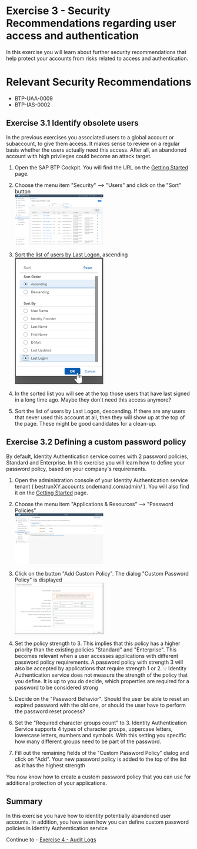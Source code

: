 # Exercise 3 - Security Recommendations regarding user access and authentication

In this exercise you will learn about further security recommendations that help protect your accounts from risks related to access and authentication. 

# Relevant Security Recommendations
- BTP-UAA-0009
- BTP-IAS-0002


## Exercise 3.1 Identify obsolete users

In the previous exercises you associated users to a global account or subaccount, to give them access. It makes sense to review on a regular basis whether the users actually need this access. After all, an abandoned account with high privileges could become an attack target.

1. Open the SAP BTP Cockpit. You will find the URL on the [Getting Started](/exercises/ex0) page.

2. Choose the menu item "Security" --> "Users" and click on the "Sort" button
<br><img src="/exercises/ex3/images/Cockpit_Users.png" width="50%">

3. Sort the list of users by Last Logon, ascending
<br><img src="/exercises/ex3/images/User_List_Sort.png" width="50%">

4. In the sorted list you will see at the top those users that have last signed in a long time ago. Maybe they don't need this access anymore?

5. Sort the list of users by Last Logon, descending. If there are any users that never used this account at all, then they will show up at the top of the page. These might be good candidates for a clean-up. 

## Exercise 3.2 Defining a custom password policy

By default, Identity Authentication service comes with 2 password policies, Standard and Enterprise. In this exercise you will learn how to define your password policy, based on your company's requirements.

1. Open the administration console of your Identity Authentication service tenant ( bestrunXY.accounts.ondemand.com/admin/ ). You will also find it on the [Getting Started](/exercises/ex0) page.

2. Choose the menu item "Applications & Resources" --> "Password Policies"
<br><img src="/exercises/ex3/images/Menu_Item_Password_Policies.png" width="50%">

3. Click on the button "Add Custom Policy". The dialog "Custom Password Policy" is displayed
<br><img src="/exercises/ex3/images/Custom_Password_Policy.png" width="50%">

4. Set the policy strength to 3. This implies that this policy has a higher priority than the existing policies "Standard" and "Enterprise". This becomes relevant when a user accesses applications with different password policy requirements. A password policy with strength 3 will also be accepted by applications that require strength 1 or 2.
💡 Identity Authentication service does not measure the strength of the policy that you define. It is up to you do decide, which properties are required for a password to be considered strong

5. Decide on the "Password Behavior". Should the user be able to reset an expired password with the old one, or should the user have to perform the password reset process?

6. Set the "Required character groups count" to 3. Identity Authentication Service supports 4 types of character groups, uppercase letters, lowercase letters, numbers and symbols. With this setting you specific how many different groups need to be part of the password. 

7. Fill out the remaining fields of the "Custom Password Policy" dialog and click on "Add". Your new password policy is added to the top of the list as it has the highest strength

You now know how to create a custom password policy that you can use for additional protection of your applications. 

## Summary

In this exercise you have how to identity potentially abandoned user accounts. In addition, you have seen how you can define custom password policies in Identity Authemtication service

Continue to - [Exercise 4 - Audit Logs](exercises/ex4/)

